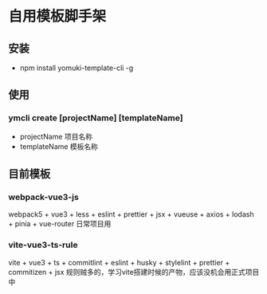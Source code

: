 <!--
 * @Desc: 
 * @Author: 曾茹菁
 * @Date: 2022-08-19 10:17:41
 * @LastEditors: 曾茹菁
 * @LastEditTime: 2022-08-22 14:11:38
-->
# 自用模板脚手架
## 安装
- npm install yomuki-template-cli -g
## 使用
### ymcli create [projectName] [templateName]
- projectName 项目名称
- templateName 模板名称
## 目前模板
### webpack-vue3-js
webpack5 + vue3 + less + eslint + prettier + jsx + vueuse + axios + lodash + pinia + vue-router
日常项目用
### vite-vue3-ts-rule
vite + vue3 + ts + commitlint + eslint + husky + stylelint + prettier + commitizen + jsx
规则贼多的，学习vite搭建时候的产物，应该没机会用正式项目中